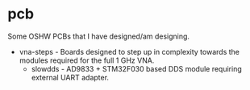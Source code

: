 # pcb
Some OSHW PCBs that I have designed/am designing.

* vna-steps - Boards designed to step up in complexity towards the modules required for the full 1 GHz VNA.
  * slowdds - AD9833 + STM32F030 based DDS module requiring external UART adapter.
